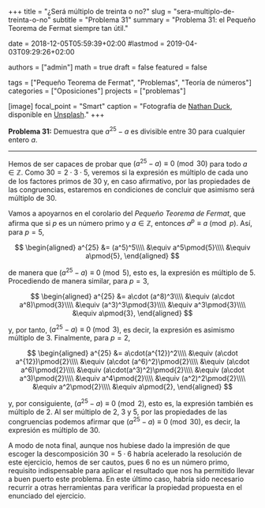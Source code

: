 +++
title = "¿Será múltiplo de treinta o no?"
slug  = "sera-multiplo-de-treinta-o-no"
subtitle = "Problema 31"
summary  = "Problema 31: el Pequeño Teorema de Fermat siempre tan útil."

date     = 2018-12-05T05:59:39+02:00
#lastmod = 2019-04-03T09:29:26+02:00

authors  = ["admin"]
math     = true
draft    = false
featured = false

tags       = ["Pequeño Teorema de Fermat", "Problemas", "Teoría de números"]
categories = ["Oposiciones"]
projects   = ["problemas"]

[image]
  focal_point = "Smart"
  caption     = "Fotografía de [Nathan Duck](https://unsplash.com/@nvte), disponible en [Unsplash](https://unsplash.com/photos/KnLj3o9A66E)."
+++

**Problema 31:** Demuestra que $a^{25}-a$ es divisible entre $30$ para cualquier entero $a$.

***

Hemos de ser capaces de probar que $(a^{25}-a)\equiv 0\pmod{30}$ para todo $a\in\mathbb{Z}$. Como $30=2\cdot3\cdot5$, veremos si la expresión es múltiplo de cada uno de los factores primos de $30$ y, en caso afirmativo, por las propiedades de las congruencias, estaremos en condiciones de concluir que asimismo será múltiplo de $30$.

Vamos a apoyarnos en el corolario del *Pequeño Teorema de Fermat*, que afirma que si $p$ es un número primo y $a\in\mathbb{Z}$, entonces $a^p\equiv a\pmod{p}$. Así, para $p=5$,

$$
\begin{aligned}
a^{25} &= (a^5)^5\\\\ &\equiv a^5\pmod{5}\\\\ &\equiv a\pmod{5},
\end{aligned}
$$

de manera que $(a^{25}-a)\equiv 0\pmod{5}$, esto es, la expresión es múltiplo de $5$. Procediendo de manera similar, para $p=3$,

$$
\begin{aligned}
a^{25} &= a\cdot (a^8)^3\\\\ &\equiv (a\cdot a^8)\pmod{3}\\\\ &\equiv (a^3)^3\pmod{3}\\\\ &\equiv a^3\pmod{3}\\\\ &\equiv a\pmod{3},
\end{aligned}
$$

y, por tanto, $(a^{25}-a)\equiv 0\pmod{3}$, es decir, la expresión es asimismo múltiplo de $3$. Finalmente, para $p=2$,

$$
\begin{aligned}
a^{25} &= a\cdot(a^{12})^2\\\\ &\equiv (a\cdot a^{12})\pmod{2}\\\\ &\equiv (a\cdot (a^6)^2)\pmod{2}\\\\ &\equiv (a\cdot a^6)\pmod{2}\\\\ &\equiv (a\cdot(a^3)^2)\pmod{2}\\\\ &\equiv (a\cdot a^3)\pmod{2}\\\\ &\equiv a^4\pmod{2}\\\\ &\equiv (a^2)^2\pmod{2}\\\\ &\equiv a^2\pmod{2}\\\\ &\equiv a\pmod{2},
\end{aligned}
$$

y, por consiguiente, $(a^{25}-a)\equiv 0\pmod{2}$, esto es, la expresión también es múltiplo de $2$. Al ser múltiplo de $2$, $3$ y $5$, por las propiedades de las congruencias podemos afirmar que $(a^{25}-a)\equiv 0\pmod{30}$, es decir, la expresión es múltiplo de $30$.

A modo de nota final, aunque nos hubiese dado la impresión de que escoger la descomposición $30=5\cdot 6$ habría acelerado la resolución de este ejercicio, hemos de ser cautos, pues $6$ no es un número primo, requisito indispensable para aplicar el resultado que nos ha permitido llevar a buen puerto este problema. En este último caso, habría sido necesario recurrir a otras herramientas para verificar la propiedad propuesta en el enunciado del ejercicio.
